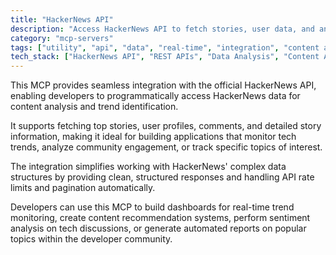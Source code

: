 ```yaml
---
title: "HackerNews API"
description: "Access HackerNews API to fetch stories, user data, and analyze trends for content insights and market research."
category: "mcp-servers"
tags: ["utility", "api", "data", "real-time", "integration", "content analysis", "trend identification", "community engagement"]
tech_stack: ["HackerNews API", "REST APIs", "Data Analysis", "Content Aggregation", "Trend Monitoring", "dashboards", "sentiment analysis", "automated reporting"]
---
```


This MCP provides seamless integration with the official HackerNews API, enabling developers to programmatically access HackerNews data for content analysis and trend identification. 

It supports fetching top stories, user profiles, comments, and detailed story information, making it ideal for building applications that monitor tech trends, analyze community engagement, or track specific topics of interest.

The integration simplifies working with HackerNews' complex data structures by providing clean, structured responses and handling API rate limits and pagination automatically. 

Developers can use this MCP to build dashboards for real-time trend monitoring, create content recommendation systems, perform sentiment analysis on tech discussions, or generate automated reports on popular topics within the developer community.